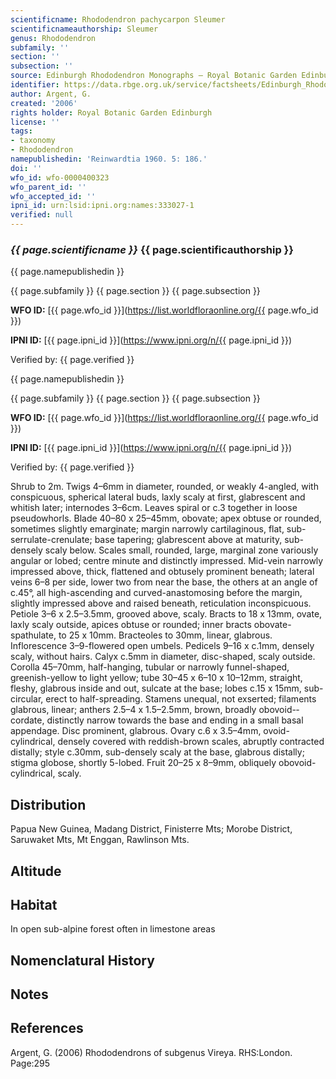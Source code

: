 ```yaml
---
scientificname: Rhododendron pachycarpon Sleumer
scientificnameauthorship: Sleumer
genus: Rhododendron
subfamily: ''
section: ''
subsection: ''
source: Edinburgh Rhododendron Monographs – Royal Botanic Garden Edinburgh
identifier: https://data.rbge.org.uk/service/factsheets/Edinburgh_Rhododendron_Monographs.xhtml
author: Argent, G.
created: '2006'
rights holder: Royal Botanic Garden Edinburgh
license: ''
tags:
- taxonomy
- Rhododendron
namepublishedin: 'Reinwardtia 1960. 5: 186.'
doi: ''
wfo_id: wfo-0000400323
wfo_parent_id: ''
wfo_accepted_id: ''
ipni_id: urn:lsid:ipni.org:names:333027-1
verified: null
---
```

### _{{ page.scientificname }}_ {{ page.scientificauthorship }}
 {{ page.namepublishedin }}

{{ page.subfamily }} {{ page.section }} {{ page.subsection }}

**WFO ID:** [{{ page.wfo_id }}](https://list.worldfloraonline.org/{{ page.wfo_id }})

**IPNI ID:** [{{ page.ipni_id }}](https://www.ipni.org/n/{{ page.ipni_id }})

Verified by: {{ page.verified }}

 {{ page.namepublishedin }}

{{ page.subfamily }} {{ page.section }} {{ page.subsection }}

**WFO ID:** [{{ page.wfo_id }}](https://list.worldfloraonline.org/{{ page.wfo_id }})

**IPNI ID:** [{{ page.ipni_id }}](https://www.ipni.org/n/{{ page.ipni_id }})

Verified by: {{ page.verified }}



Shrub to 2m. Twigs 4–6mm in diameter, rounded, or weakly 4-angled, with conspicuous, spherical lateral buds, laxly scaly at first, glabrescent and whitish later; internodes 3–6cm. Leaves spiral or c.3 together in loose pseudo­whorls. Blade 40–80 x 25–45mm, obovate; apex obtuse or rounded, sometimes slightly emarginate; margin narrowly cartilaginous, flat, sub-serrulate-crenulate; base tapering; glabrescent above at maturity, sub-densely scaly below. Scales small, rounded, large, marginal zone variously angular or lobed; centre minute and distinctly impressed. Mid-vein narrowly impressed above, thick, flattened and obtusely prominent beneath; lateral veins 6–8 per side, lower two from near the base, the others at an angle of c.45°, all high-ascending and curved-anastomosing before the margin, slightly impressed above and raised beneath, reticulation inconspicuous. Petiole 3–6 x 2.5–3.5mm, grooved above, scaly. Bracts to 18 x 13mm, ovate, laxly scaly outside, apices obtuse or rounded; inner bracts obovate-spathulate, to 25 x 10mm. Bracteoles to 30mm, linear, glabrous. Inflorescence 3–9-flowered open umbels. Pedicels 9–16 x c.1mm, densely scaly, without hairs. Calyx c.5mm in diameter, disc-­shaped, scaly outside. Corolla 45–70mm, half-hanging, tubular or narrowly funnel-shaped, greenish-yellow to light yellow; tube 30–45 x 6–10 x 10–12mm, straight, fleshy, glabrous inside and out, sulcate at the base; lobes c.15 x 15mm, sub-circular, erect to half-spreading. Stamens unequal, not exserted; filaments glabrous, linear; anthers 2.5–4 x 1.5–2.5mm, brown, broadly obovoid-­cordate, distinctly narrow towards the base and ending in a small basal appendage. Disc prominent, glabrous. Ovary c.6 x 3.5–4mm, ovoid-cylindrical, densely covered with reddish-brown scales, abruptly contracted distally; style c.30mm, sub-densely scaly at the base, glabrous distally; stigma globose, shortly 5-lobed. Fruit 20–25 x 8–9mm, obliquely obovoid-cylindrical, scaly.

## Distribution
Papua New Guinea, Madang District, Finisterre Mts; Morobe District, Saruwaket Mts, Mt Enggan, Rawlinson Mts.

## Altitude


## Habitat
In open sub-alpine forest often in limestone areas

## Nomenclatural History

                       
## Notes


## References

Argent, G. (2006) Rhododendrons of subgenus Vireya. RHS:London. Page:295
